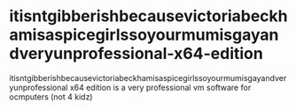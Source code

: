 # itisntgibberishbecausevictoriabeckhamisaspicegirlssoyourmumisgayandveryunprofessional-x64-edition
itisntgibberishbecausevictoriabeckhamisaspicegirlssoyourmumisgayandveryunprofessional x64 edition is a very professional vm software for ocmputers (not 4 kidz)
